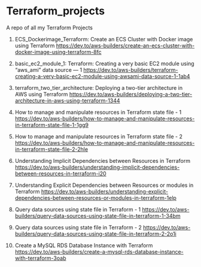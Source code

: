 # Terraform_projects
A repo of all my Terraform Projects

1. ECS_Dockerimage_Terraform: Create an ECS Cluster with Docker image using Terraform https://dev.to/aws-builders/create-an-ecs-cluster-with-docker-image-using-terraform-8fc

2. basic_ec2_module_1: Terraform: Creating a very basic EC2 module using “aws_ami” data source — 1 https://dev.to/aws-builders/terraform-creating-a-very-basic-ec2-module-using-awsami-data-source-1-1ab4

3. terraform_two_tier_architecture: Deploying a two-tier architecture in AWS using Terraform https://dev.to/aws-builders/deploying-a-two-tier-architecture-in-aws-using-terraform-1344

4. How to manage and manipulate resources in Terraform state file - 1 https://dev.to/aws-builders/how-to-manage-and-manipulate-resources-in-terraform-state-file-1-1gg9

5. How to manage and manipulate resources in Terraform state file - 2 https://dev.to/aws-builders/how-to-manage-and-manipulate-resources-in-terraform-state-file-2-2hle

6. Understanding Implicit Dependencies between Resources in Terraform https://dev.to/aws-builders/understanding-implicit-dependencies-between-resources-in-terraform-i20

7. Understanding Explicit Dependencies between Resources or modules in Terraform https://dev.to/aws-builders/understanding-explicit-dependencies-between-resources-or-modules-in-terraform-1elp

8. Query data sources using state file in Terraform - 1 https://dev.to/aws-builders/query-data-sources-using-state-file-in-terraform-1-34bm 

9. Query data sources using state file in Terraform - 2 https://dev.to/aws-builders/query-data-sources-using-state-file-in-terraform-2-2o1i

10. Create a MySQL RDS Database Instance with Terraform https://dev.to/aws-builders/create-a-mysql-rds-database-instance-with-terraform-3oab
